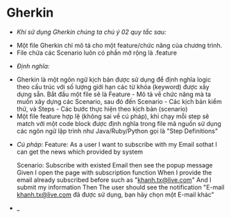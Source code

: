 # Gherkin

* _Khi sử dụng Gherkin chúng ta chú ý 02 quy tắc sau:_
- Một file Gherkin chỉ mô tả cho một feature/chức năng của chương trình.
- File chứa các Scenario luôn có phần mở rộng là .feature

* _Định nghĩa:_ 
 - Gherkin là một ngôn ngữ kịch bản được sử dụng để định nghĩa logic theo cấu trúc với số lượng giới hạn các từ khóa (keyword) được xây dựng sẵn. Bắt đầu một file sẽ là Feature - Mô tả về chức năng mà ta muốn xây dựng các Scenario, sau đó đến Scenario - Các kịch bản kiểm thử, và Steps - Các bước thực hiện theo kịch bản (scenario)
 - Một file feature hợp lệ (không sai về cú pháp), khi chạy mỗi step sẽ match với một code block được định nghĩa trong file mã nguồn sử dụng các ngôn ngữ lập trình như Java/Ruby/Python gọi là "Step Definitions"

* _Cú pháp:_
  Feature: As a user I want to subscribe with my Email sothat I can get the news which provided by system
  
     Scenario: Subscribe with existed Email then see the popup message
        Given I open the page with subscription function
         When I provide the email already subscribed before such as "khanh.tx@live.com"
          And I submit my information
         Then The user should see the notification "E-mail khanh.tx@live.com đã được sử dụng, bạn hãy chọn một E-mail khác"
         
* _

